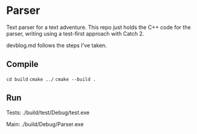 # Parser
Text parser for a text adventure. This repo just holds the C++ code for the parser, writing using a test-first approach with Catch 2.

devblog.md follows the steps I've taken.

## Compile
`cd build`
`cmake ../`
`cmake --build .`

## Run
Tests: ./build/test/Debug/test.exe

Main: ./build/Debug/Parser.exe